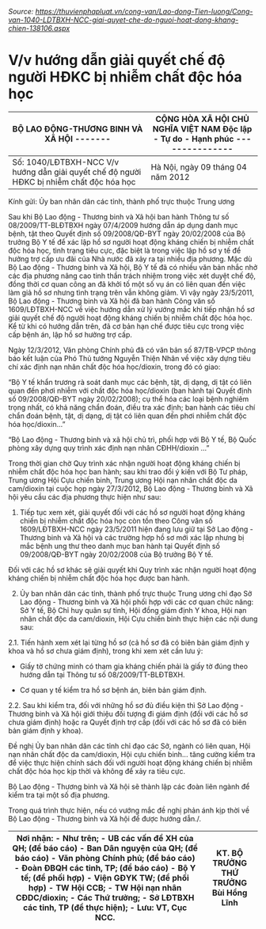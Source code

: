 *Source: https://thuvienphapluat.vn/cong-van/Lao-dong-Tien-luong/Cong-van-1040-LDTBXH-NCC-giai-quyet-che-do-nguoi-hoat-dong-khang-chien-138106.aspx*

# V/v hướng dẫn giải quyết chế độ người HĐKC bị nhiễm chất độc hóa học

| BỘ LAO ĐỘNG-THƯƠNG BINH VÀ XÃ HỘI ------- | CỘNG HÒA XÃ HỘI CHỦ NGHĨA VIỆT NAM Độc lập - Tự do - Hạnh phúc --------------- |
|---|---|
| Số: 1040/LĐTBXH-NCC V/v hướng dẫn giải quyết chế độ người HĐKC bị nhiễm chất độc hóa học | Hà Nội, ngày 09 tháng 04 năm 2012 |

Kính gửi: Ủy ban nhân dân các tỉnh, thành phố trực thuộc Trung ương

Sau khi Bộ Lao động - Thương binh và Xã hội ban hành Thông tư số 08/2009/TT-BLĐTBXH ngày 07/4/2009 hướng dẫn áp dụng danh mục bệnh, tật theo Quyết định số 09/2008/QĐ-BYT ngày 20/02/2008 của Bộ trưởng Bộ Y tế để xác lập hồ sơ người hoạt động kháng chiến bị nhiễm chất độc hóa học, tình trạng tiêu cực, đặc biệt là trong việc lập hồ sơ y tế để hưởng trợ cấp ưu đãi của Nhà nước đã xảy ra tại nhiều địa phương. Mặc dù Bộ Lao động - Thương binh và Xã hội, Bộ Y tế đã có nhiều văn bản nhắc nhở các địa phương nâng cao tinh thần trách nhiệm trong việc xét duyệt chế độ, đồng thời cơ quan công an đã khởi tố một số vụ án có liên quan đến việc làm giả hồ sơ nhưng tình trạng trên vẫn không giảm. Vì vậy ngày 23/5/2011, Bộ Lao động - Thương binh và Xã hội đã ban hành Công văn số 1609/LĐTBXH-NCC về việc hướng dẫn xử lý vướng mắc khi tiếp nhận hồ sơ giải quyết chế độ người hoạt động kháng chiến bị nhiễm chất độc hóa học. Kể từ khi có hướng dẫn trên, đã cơ bản hạn chế được tiêu cực trong việc cấp bệnh án, lập hồ sơ hưởng trợ cấp.

Ngày 12/3/2012, Văn phòng Chính phủ đã có văn bản số 87/TB-VPCP thông báo kết luận của Phó Thủ tướng Nguyễn Thiện Nhân về việc xây dựng tiêu chí xác định nạn nhân chất độc hóa học/dioxin, trong đó có giao:

“Bộ Y tế khẩn trương rà soát danh mục các bệnh, tật, dị dạng, dị tật có liên quan đến phơi nhiễm với chất độc hóa học/dioxin (ban hành tại Quyết định số 09/2008/QĐ-BYT ngày 20/02/2008); cụ thể hóa các loại bệnh nghiêm trọng nhất, có khả năng chẩn đoán, điều tra xác định; ban hành các tiêu chí chẩn đoán bệnh, tật, dị dạng, dị tật có liên quan đến phơi nhiễm chất độc hóa học/dioxin...”

“Bộ Lao động - Thương binh và xã hội chủ trì, phối hợp với Bộ Y tế, Bộ Quốc phòng xây dựng quy trình xác định nạn nhân CĐHH/dioxin ...”

Trong thời gian chờ Quy trình xác nhận người hoạt động kháng chiến bị nhiễm chất độc hóa học ban hành; sau khi trao đổi ý kiến với Bộ Tư pháp, Trung ương Hội Cựu chiến binh, Trung ương Hội nạn nhân chất độc da cam/dioxin tại cuộc họp ngày 27/3/2012, Bộ Lao động - Thương binh và Xã hội yêu cầu các địa phương thực hiện như sau:

1. Tiếp tục xem xét, giải quyết đối với các hồ sơ người hoạt động kháng chiến bị nhiễm chất độc hóa học còn tồn theo Công văn số 1609/LĐTBXH-NCC ngày 23/5/2011 hiện đang lưu giữ tại Sở Lao động - Thương binh và Xã hội và các trường hợp hồ sơ mới xác lập nhưng bị mắc bệnh ung thư theo danh mục ban hành tại Quyết định số 09/2008/QĐ-BYT ngày 20/02/2008 của Bộ trưởng Bộ Y tế.

Đối với các hồ sơ khác sẽ giải quyết khi Quy trình xác nhận người hoạt động kháng chiến bị nhiễm chất độc hóa học được ban hành.

2. Ủy ban nhân dân các tỉnh, thành phố trực thuộc Trung ương chỉ đạo Sở Lao động - Thương binh và Xã hội phối hợp với các cơ quan chức năng: Sở Y tế, Bộ Chỉ huy quân sự tỉnh, Hội đồng giám định Y khoa, Hội nạn nhân chất độc da cam/dioxin, Hội Cựu chiến binh thực hiện các nội dung sau:

2.1. Tiến hành xem xét lại từng hồ sơ (cả hồ sơ đã có biên bản giám định y khoa và hồ sơ chưa giám định), trong khi xem xét cần lưu ý:

- Giấy tờ chứng minh có tham gia kháng chiến phải là giấy tờ đúng theo hướng dẫn tại Thông tư số 08/2009/TT-BLĐTBXH.

- Cơ quan y tế kiểm tra hồ sơ bệnh án, biên bản giám định.

2.2. Sau khi kiểm tra, đối với những hồ sơ đủ điều kiện thì Sở Lao động - Thương binh và Xã hội giới thiệu đối tượng đi giám định (đối với các hồ sơ chưa giám định) hoặc ra Quyết định trợ cấp (đối với các hồ sơ đã có biên bản giám định y khoa).

Đề nghị Ủy ban nhân dân các tỉnh chỉ đạo các Sở, ngành có liên quan, Hội nạn nhân chất độc da cam/dioxin, Hội cựu chiến binh... tăng cường kiểm tra để việc thực hiện chính sách đối với người hoạt động kháng chiến bị nhiễm chất độc hóa học kịp thời và không để xảy ra tiêu cực.

Bộ Lao động - Thương binh và Xã hội sẽ thành lập các đoàn liên ngành để kiểm tra tại một số địa phương.

Trong quá trình thực hiện, nếu có vướng mắc đề nghị phản ánh kịp thời về Bộ Lao động - Thương binh và Xã hội để được hướng dẫn./.

| Nơi nhận: - Như trên; - UB các vấn đề XH của QH; (để báo cáo) - Ban Dân nguyện của QH; (để báo cáo) - Văn phòng Chính phủ; (để báo cáo) - Đoàn ĐBQH các tỉnh, TP; (để báo cáo) - Bộ Y tế; (để phối hợp) - Viện GĐYK TW; (để phối hợp) - TW Hội CCB; - TW Hội nạn nhân CĐDC/dioxin; - Các Thứ trưởng; - Sở LĐTBXH các tỉnh, TP (để thực hiện); - Lưu: VT, Cục NCC. | KT. BỘ TRƯỞNG THỨ TRƯỞNG Bùi Hồng Lĩnh |
|---|---|